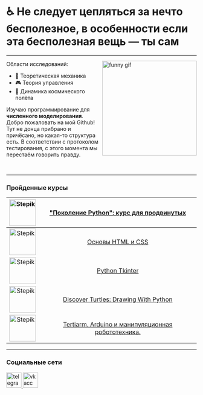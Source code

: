 
# :wheelchair: Не следует цепляться за нечто бесполезное, в особенности если эта бесполезная вещь — ты сам

---

<div class="pull-left"><img src="https://media.giphy.com/media/qgQUggAC3Pfv687qPC/giphy.gif" height=250 alt="funny gif" align="right"/></div>

Области исследований:

- :triangular_ruler: Теоретическая механика
- :video_game: Теория управления
- :dizzy: Динамика космического полёта

Изучаю программирование для **численного моделирования**. Добро пожаловать на мой Github! Тут не донца прибрано и причёсано, но какая-то структура есть. В соответствии с протоколом тестирования, с этого момента мы перестаём говорить правду.

<br clear="right">

---
### Пройденные курсы

|<image src="https://ucarecdn.com/9d71b600-9205-417c-a54d-f321f70d913f/" alt="Stepik" width=70>|<a href="https://stepik.org/course/68343" target="_blank">"Поколение Python": курс для продвинутых</a>|
|:---:|:---:|
|<image src="https://cdn.stepik.net/media/cache/images/courses/52164/cover_wgfA9gy/de4626f824044d6a5e691dcaa0c2027b.jpg" alt="Stepik" width=70>|<a href="https://stepik.org/course/52164" target="_blank">Основы HTML и CSS</a>|
|<image src="https://stepik.org/media/cache/images/courses/57362/cover_uWpJnK1/1732713190bd3ef0e7accd08c1189ebb.jpg" alt="Stepik" width=70>|<a href="https://stepik.org/course/57362" target="_blank">Python Tkinter</a>|
|<image src="https://stepik.org/media/cache/images/courses/51322/cover/f35eba8b481d23245b03a9b45998da1e.png" alt="Stepik" width=70>|<a href="https://stepik.org/course/51322" target="_blank">Discover Turtles: Drawing With Python</a>|
|<image src="https://stepik.org/media/cache/images/courses/108374/cover_bcTX3l4/cb1f22813bdebfcb64fc6cdab61e2aee.png" alt="Stepik" width=70>|<a href="https://stepik.org/course/108374" target="_blank">Tertiarm. Arduino и манипуляционная робототехника.</a>|



---
### Социальные сети
  <div id="badges">
    <a href="https://t.me/frostytastycircumstances" target="_blank">
      <img src="https://cdn-icons-png.flaticon.com/512/2111/2111646.png" width="40" height="40" alt="telegram acc"/>
    </a>
    <a href="https://vk.com/i_want_cheesecake" target="_blank">
      <img src="https://cdn-icons-png.flaticon.com/512/145/145813.png" width="40" height="40" alt="vk acc"/>
    </a>
  </div>
